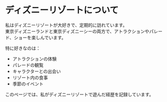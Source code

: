 # ディズニーリゾートについて

私はディズニーリゾートが大好きで、定期的に訪れています。\
東京ディズニーランドと東京ディズニーシーの両方で、アトラクションやパレード、ショーを楽しんでいます。

特に好きなのは：

- アトラクションの体験
- パレードの観覧
- キャラクターとの出会い
- リゾート内の食事
- 季節のイベント

このページでは、私がディズニーリゾートで遊んだ経歴を記録しています。 
